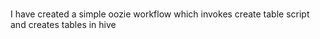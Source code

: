 # 

I have created a simple oozie workflow which invokes create table script and creates tables in hive
